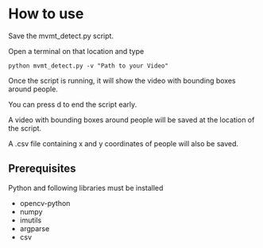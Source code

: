 # How to use
Save the mvmt_detect.py script.

Open a terminal on that location and type
```
python mvmt_detect.py -v "Path to your Video"
```
Once the script is running, it will show the video with bounding boxes around people.

You can press d to end the script early.

A video with bounding boxes around people will be saved at the location of the script.

A .csv file containing x and y coordinates of people will also be saved.
## Prerequisites
Python and following libraries must be installed
- opencv-python
- numpy
- imutils
- argparse
- csv


